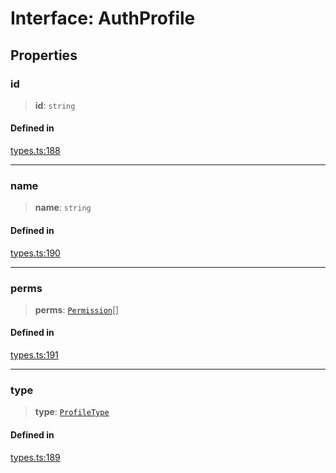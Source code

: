 # Interface: AuthProfile

## Properties

### id

> **id**: `string`

#### Defined in

[types.ts:188](https://github.com/monerium/js-monorepo/blob/main/packages/sdk/src/types.ts#L188)

***

### name

> **name**: `string`

#### Defined in

[types.ts:190](https://github.com/monerium/js-monorepo/blob/main/packages/sdk/src/types.ts#L190)

***

### perms

> **perms**: [`Permission`](/docs/packages/SDK/enumerations/Permission.md)[]

#### Defined in

[types.ts:191](https://github.com/monerium/js-monorepo/blob/main/packages/sdk/src/types.ts#L191)

***

### type

> **type**: [`ProfileType`](/docs/packages/SDK/enumerations/ProfileType.md)

#### Defined in

[types.ts:189](https://github.com/monerium/js-monorepo/blob/main/packages/sdk/src/types.ts#L189)
